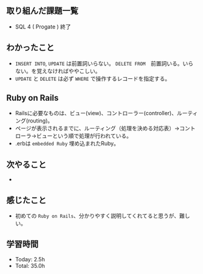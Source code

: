 ## 取り組んだ課題一覧
- SQL 4 ( Progate ) 終了
## わかったこと
- ```INSERT INTO```, ```UPDATE``` は前置詞いらない。 ```DELETE FROM```　前置詞いる。いらない。を覚えなければややこしい。
- ```UPDATE``` と ```DELETE``` は必ず ```WHERE``` で操作するレコードを指定する。
## Ruby on Rails
- Railsに必要なものは、ビュー(view)、コントローラー(controller)、ルーティング(routing)。
- ページが表示されるまでに、ルーティング（処理を決める対応表）→コントローラ→ビューという順で処理が行われている。
- .erbは ```embedded Ruby``` 埋め込まれたRuby。
## 次やること
- 
## 感じたこと
- 初めての ```Ruby on Rails```、分かりやすく説明してくれてると思うが、難しい。
## 学習時間
- Today: 2.5h
- Total: 35.0h
